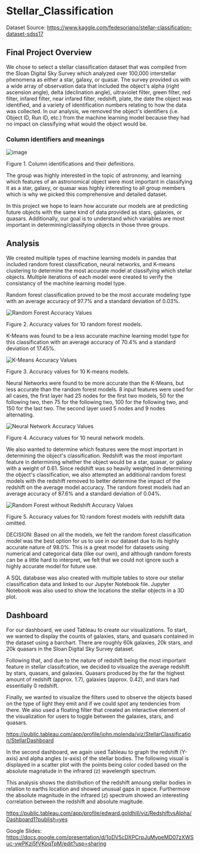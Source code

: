 # Stellar_Classification
Dataset Source: https://www.kaggle.com/fedesoriano/stellar-classification-dataset-sdss17

## Final Project Overview

We chose to select a stellar classification dataset that was compiled from the Sloan Digital Sky Survey which analyzed over 100,000 interstellar phenomena as either a star, galaxy, or quasar. The survey provided us with a wide array of observation data that included the object's alpha (right ascension angle), delta (declination angle), ultraviolet filter, green filter, red filter, infared filter, near infared filter, redshift, plate, the date the object was identified, and a variety of identification numbers relating to how the data was collected. In our analysis, we removed the object's identifiers (i.e. Object ID, Run ID, etc.) from the machine learning model because they had no impact on classifying what would the object would be.

### Column identifiers and meanings
![image](https://user-images.githubusercontent.com/92773195/156466962-665f5b20-747f-4f2d-9bc1-bc2f01782e4f.png)

Figure 1. Column identifications and their definitions.

The group was highly interested in the topic of astronomy, and learning which features of an astronomical object were most important in classifying it as a star, galaxy, or quasar was highly interesting to all group members which is why we picked this comprehensive and detailed dataset. 

In this project we hope to learn how accurate our models are at predicting future objects with the same kind of data provided as stars, galaxies, or quasars. Additionally, our goal is to understand which variables are most important in determining/classifying objects in those three groups. 

## Analysis
We created multiple types of machine learning models in pandas that included random forest classification, neural networks, and K-means clustering to determine the most accurate model at classifying which stellar objects. Multiple iterations of each model were created to verify the consistancy of the machine learning model type.

Random forest classification proved to be the most accurate modeling type with an average accuracy of 97.7% and a standard deviation of 0.03%. 

![Random Forest Accuracy Values](https://user-images.githubusercontent.com/91921522/160036675-61aa4ad1-fdbb-4144-950e-441b7e378211.png)

Figure 2. Accuracy values for 10 random forest models.

K-Means was found to be a less accurate machine learning model type for this classification with an average accuracy of 70.4% and a standard deviation of 17.45%.

![K-Means Accuracy Values](https://user-images.githubusercontent.com/91921522/160036772-d9bf58dd-e9e6-496b-8e1d-544833b4ff8d.png)

Figure 3. Accuracy values for 10 K-means models.

Neural Networks were found to be more accurate than the K-Means, but less accurate than the random forest models. 8 input features were used for all cases, the first layer had 25 nodes for the first two models, 50 for the following two, then 75 for the following two, 100 for the following two, and 150 for the last two. The second layer used 5 nodes and 9 nodes alternating.

![Neural Network Accuracy Values](https://user-images.githubusercontent.com/91921522/160048151-c807e483-2b85-4e92-9751-5e5af65a3fc4.png)

Figure 4. Accuracy values for 10 neural network models.

We also wanted to determine which features were the most important in determining the object's classification. Redshift was the most important feature in determining whether the object would be a star, quasar, or galaxy with a weight of 0.61. Since redshift was so heavily weighted in determining the object's classification, we also attempted an additional random forest models with the redshift removed to better determine the impact of the redshift on the average model accuracy. The random forest models had an average accuracy of 87.6% and a standard deviation of 0.04%.

![Random Forest without Redshift Accuracy Values](https://user-images.githubusercontent.com/91921522/160040222-bfbfd04c-7676-43d0-8b22-0ce04c91f719.png)

Figure 5. Accuracy values for 10 random forest models with redshift data omitted.


DECISION: Based on all the models, we felt the random forest classification model was the best option for us to use in our dataset due to its highly accurate nature of 98.0%. This is a great model for datasets using numerical and categorical data (like our own), and although random forests can be a little hard to interpret, we felt that we could not ignore such a highly accurate model for future use. 


A SQL database was also created with multiple tables to store our stellar classification data and linked to our Jupyter Notebook file. Jupyter Notebook was also used to show the locations the stellar objects in a 3D plot.

## Dashboard
For our dashboard, we used Tableau to create our visualizations. To start, we wanted to display the counts of galaxies, stars, and quasars contained in the dataset using a barchart. There are roughly 60k galaxies, 20k stars, and 20k quasars in the Sloan Digital Sky Survey dataset. 

Following that, and due to the nature of redshift being the most important feature in stellar classifcation, we decided to visualize the average redshift by stars, quasars, and galaxies. Quasars produced by the far the highest amount of redshift (approx. 1.7), galaxies (approx. 0.42), and stars had essentially 0 redshift. 

Finally, we wanted to visualize the filters used to observe the objects based on the type of light they emit and if we could spot any tendencies from there. We also used a floating filter that created an interactive element of the visualization for users to toggle between the galaxies, stars, and quasars. 

https://public.tableau.com/app/profile/john.molenda/viz/StellarClassification/StellarDashboard


In the second dashboard, we again used Tableau to graph the redshift (Y-axis) and alpha angles (x-axis) of the stellar bodies. The following visual is displayed in a scatter plot with the points being color coded based on the absolute magnatude in the infrared (z) wavelength spectrum.

This analysis shows the distribution of the redshift amoung stellar bodies in relation to earths location and showed unusual gaps in space. Furthermore the absolute magnitude in the infrared (z) spectrum showed an interesting correlation between the redshift and absolute magitude.

https://public.tableau.com/app/profile/edward.goldhill/viz/RedshiftvsAlpha/Dashboard1?publish=yes

Google Slides: https://docs.google.com/presentation/d/1oDV5cDXPCrpJuMypeMD07zXWSuc-ywPKzj5fVKoqTpM/edit?usp=sharing
